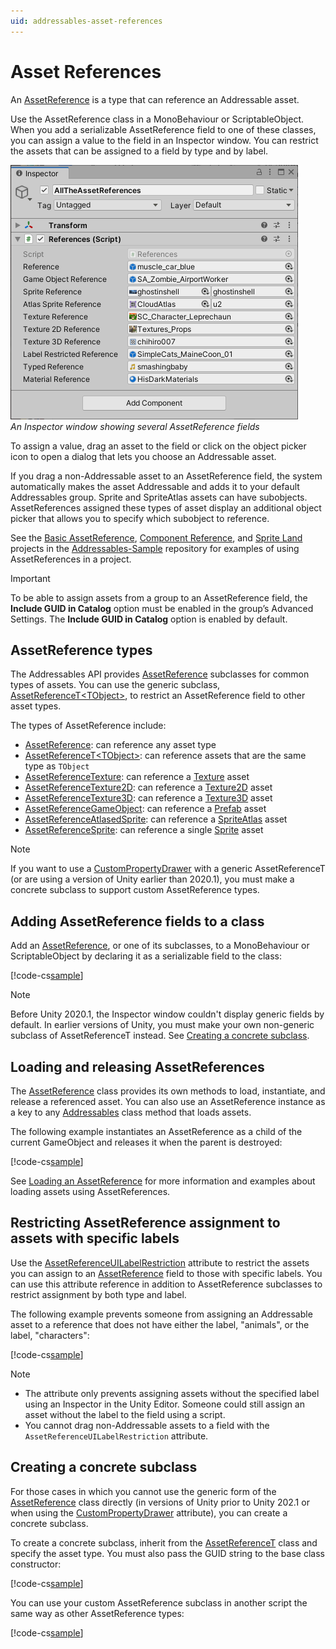 ```yaml
---
uid: addressables-asset-references
---
```


# Asset References

An [AssetReference] is a type that can reference an Addressable asset.

Use the AssetReference class in a MonoBehaviour or ScriptableObject. When you add a serializable AssetReference field to one of these classes, you can assign a value to the field in an Inspector window. You can restrict the assets that can be assigned to a field by type and by label. 

![image alt text](../images/addr_assetreferences_0.png)<br/>*An Inspector window showing several AssetReference fields*

To assign a value, drag an asset to the field or click on the object picker icon to open a dialog that lets you choose an Addressable asset.

If you drag a non-Addressable asset to an AssetReference field, the system automatically makes the asset Addressable and adds it to your default Addressables group. Sprite and SpriteAtlas assets can have subobjects. AssetReferences assigned these types of asset display an additional object picker that allows you to specify which subobject to reference.

See the [Basic AssetReference], [Component Reference], and [Sprite Land] projects in the [Addressables-Sample] repository for examples of using AssetReferences in a project.

> [!IMPORTANT]
> To be able to assign assets from a group to an AssetReference field, the __Include GUID in Catalog__ option must be enabled in the group’s Advanced Settings. The __Include GUID in Catalog__ option is enabled by default.

## AssetReference types

The Addressables API provides [AssetReference] subclasses for common types of assets. You can use the generic subclass, [AssetReferenceT\<TObject\>], to restrict an AssetReference field to other asset types.

The types of AssetReference include:

* [AssetReference]: can reference any asset type
* [AssetReferenceT\<TObject\>]: can reference assets that are the same type as `TObject`
* [AssetReferenceTexture]: can reference a [Texture] asset
* [AssetReferenceTexture2D]: can reference a [Texture2D] asset
* [AssetReferenceTexture3D]: can reference a [Texture3D] asset
* [AssetReferenceGameObject]: can reference a [Prefab] asset
* [AssetReferenceAtlasedSprite]: can reference a [SpriteAtlas] asset
* [AssetReferenceSprite]: can reference a single [Sprite] asset

> [!NOTE]
> If you want to use a [CustomPropertyDrawer] with a generic AssetReferenceT (or are using a version of Unity earlier than 2020.1), you must make a concrete subclass to support custom AssetReference types.

## Adding AssetReference fields to a class

Add an [AssetReference], or one of its subclasses, to a MonoBehaviour or ScriptableObject by declaring it as a serializable field to the class: 

[!code-cs[sample](../../Tests/Editor/DocExampleCode/DeclaringReferences.cs#doc_DeclaringReferences)]

<!--
```csharp
using System;
using UnityEngine;
using UnityEngine.AddressableAssets;

public class References : MonoBehaviour
{
    // Any asset type
    public AssetReference reference;

    // Prefab assets
    public AssetReferenceGameObject gameObjectReference;

    // Sprite asset types
    public AssetReferenceSprite        spriteReference;
    public AssetReferenceAtlasedSprite atlasSpriteReference;

    // Texture asset types
    public AssetReferenceTexture   textureReference;
    public AssetReferenceTexture2D texture2DReference;
    public AssetReferenceTexture3D texture3DReference;

    // Any asset type with the specified labels
    [AssetReferenceUILabelRestriction("animals", "characters")]
    public AssetReference labelRestrictedReference;

    // Generic asset type (Unity 2020.3+)
    public AssetReferenceT<AudioClip> typedReference;

    // Custom asset reference class
    public AssetReferenceMaterial materialReference;

    [Serializable]
    public class AssetReferenceMaterial : AssetReferenceT<Material>
    {
        public AssetReferenceMaterial(string guid) : base(guid) { }
    }

    private void Start() {
        // Load assets...
    }

    private void OnDestroy() {
        // Release assets...
    }
}
```
-->

> [!NOTE]
> Before Unity 2020.1, the Inspector window couldn't display generic fields by default. In earlier versions of Unity, you must make your own non-generic subclass of AssetReferenceT instead. See [Creating a concrete subclass].

## Loading and releasing AssetReferences

The [AssetReference] class provides its own methods to load, instantiate, and release a referenced asset. You can also use an AssetReference instance as a key to any [Addressables] class method that loads assets.

The following example instantiates an AssetReference as a child of the current GameObject and releases it when the parent is destroyed:

[!code-cs[sample](../../Tests/Editor/DocExampleCode/InstantiateReference.cs#doc_InstantiateReference)]

<!--
```csharp
using UnityEngine;
using UnityEngine.AddressableAssets;

public class InstantiateReference : MonoBehaviour
{
    [SerializeField]
    private AssetReferenceGameObject reference;

    void Start()
    {
        if (reference != null)
            reference.InstantiateAsync(this.transform);
    }

    private void OnDestroy() {
        if (reference != null && reference.IsValid())
            reference.ReleaseAsset();
    }
}
```
-->

See [Loading an AssetReference] for more information and examples about loading assets using AssetReferences.

## Restricting AssetReference assignment to assets with specific labels

Use the [AssetReferenceUILabelRestriction] attribute to restrict the assets you can assign to an [AssetReference] field to those with specific labels. You can use this attribute reference in addition to AssetReference subclasses to restrict assignment by both type and label.

The following example prevents someone from assigning an Addressable asset to a reference that does not have either the label, "animals", or the label, "characters":

[!code-cs[sample](../../Tests/Editor/DocExampleCode/DeclaringReferences.cs#doc_RestrictionAttribute)]

<!--
```csharp
    [AssetReferenceUILabelRestriction("animals", "characters")]
    public AssetReference labelRestrictedReference;
```
-->

> [!Note]
> * The attribute only prevents assigning assets without the specified label using an Inspector in the Unity Editor. Someone could still assign an asset without the label to the field using a script.
> * You cannot drag non-Addressable assets to a field with the `AssetReferenceUILabelRestriction` attribute.

## Creating a concrete subclass

For those cases in which you cannot use the generic form of the [AssetReference] class directly (in versions of Unity prior to Unity 202.1 or when using the [CustomPropertyDrawer] attribute), you can create a concrete subclass.

To create a concrete subclass, inherit from the [AssetReferenceT] class and specify the asset type. You must also pass the GUID string to the base class constructor:

[!code-cs[sample](../../Tests/Editor/DocExampleCode/DeclaringReferences.cs#doc_ConcreteSubclass)]

<!--
```csharp
    [Serializable]
    public class AssetReferenceMaterial : AssetReferenceT<Material>
    {
        public AssetReferenceMaterial(string guid) : base(guid) { }
    }
```
-->

You can use your custom AssetReference subclass in another script the same way as other AssetReference types:

[!code-cs[sample](../../Tests/Editor/DocExampleCode/DeclaringReferences.cs#doc_UseConcreteSubclass)]

<!--
```csharp
    // Custom asset reference class
    public AssetReferenceMaterial materialReference;
```
-->

[Addressables]: xref:UnityEngine.AddressableAssets.Addressables
[AssetReference]: xref:UnityEngine.AddressableAssets.AssetReference
[AssetReferenceAtlasedSprite]: xref:UnityEngine.AddressableAssets.AssetReferenceAtlasedSprite
[AssetReferenceGameObject]: xref:UnityEngine.AddressableAssets.AssetReferenceGameObject
[AssetReferenceSprite]: xref:UnityEngine.AddressableAssets.AssetReferenceSprite
[AssetReferenceT\<TObject\>]: xref:UnityEngine.AddressableAssets.AssetReferenceT`1
[AssetReferenceT]: xref:UnityEngine.AddressableAssets.AssetReferenceT`1
[AssetReferenceTexture]: xref:UnityEngine.AddressableAssets.AssetReferenceTexture
[AssetReferenceTexture2D]: xref:UnityEngine.AddressableAssets.AssetReferenceTexture2D
[AssetReferenceTexture3D]: xref:UnityEngine.AddressableAssets.AssetReferenceTexture3D
[CustomPropertyDrawer]: xref:editor-PropertyDrawers
[Loading an AssetReference]: xref:addressables-loading-asset-reference#loading-an-assetreference
[Prefab]: xref:Prefabs
[Sprite]: xref:Sprites
[SpriteAtlas]: xref:class-SpriteAtlas
[Texture]: xref:UnityEngine.Texture
[Texture2D]: xref:UnityEngine.Texture2D
[Texture3D]: xref:UnityEngine.Texture3D
[AssetReferenceUILabelRestriction]: xref:UnityEngine.AssetReferenceUILabelRestriction
[Creating a concrete subclass]: #creating-a-concrete-subclass
[Basic AssetReference]: https://github.com/Unity-Technologies/Addressables-Sample/tree/master/Basic/Basic%20AssetReference
[Component Reference]: https://github.com/Unity-Technologies/Addressables-Sample/tree/master/Basic/ComponentReference
[Sprite Land]: https://github.com/Unity-Technologies/Addressables-Sample/tree/master/Basic/Sprite%20Land
[Addressables-Sample]: https://github.com/Unity-Technologies/Addressables-Sample
